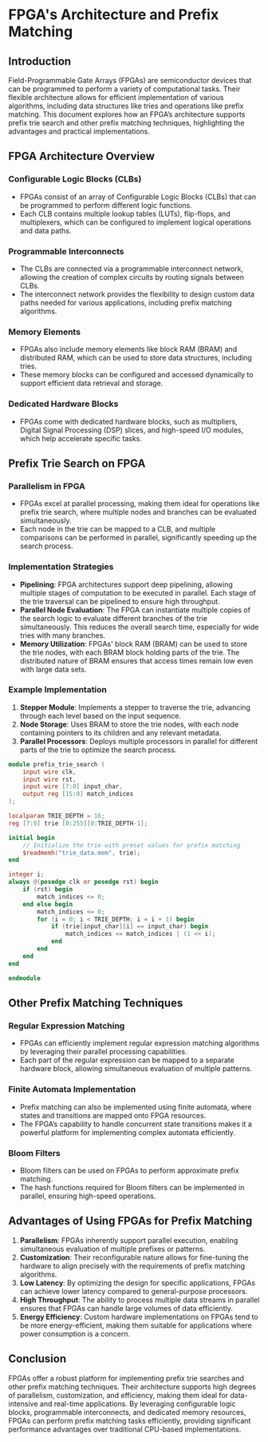 # FPGA's Architecture and Prefix Matching

## Introduction

Field-Programmable Gate Arrays (FPGAs) are semiconductor devices that can be programmed to perform a variety of computational tasks. Their flexible architecture allows for efficient implementation of various algorithms, including data structures like tries and operations like prefix matching. This document explores how an FPGA’s architecture supports prefix trie search and other prefix matching techniques, highlighting the advantages and practical implementations. 

## FPGA Architecture Overview

### Configurable Logic Blocks (CLBs)
- FPGAs consist of an array of Configurable Logic Blocks (CLBs) that can be programmed to perform different logic functions.
- Each CLB contains multiple lookup tables (LUTs), flip-flops, and multiplexers, which can be configured to implement logical operations and data paths.

### Programmable Interconnects
- The CLBs are connected via a programmable interconnect network, allowing the creation of complex circuits by routing signals between CLBs.
- The interconnect network provides the flexibility to design custom data paths needed for various applications, including prefix matching algorithms.

### Memory Elements
- FPGAs also include memory elements like block RAM (BRAM) and distributed RAM, which can be used to store data structures, including tries.
- These memory blocks can be configured and accessed dynamically to support efficient data retrieval and storage.

### Dedicated Hardware Blocks
- FPGAs come with dedicated hardware blocks, such as multipliers, Digital Signal Processing (DSP) slices, and high-speed I/O modules, which help accelerate specific tasks.

## Prefix Trie Search on FPGA

### Parallelism in FPGA
- FPGAs excel at parallel processing, making them ideal for operations like prefix trie search, where multiple nodes and branches can be evaluated simultaneously.
- Each node in the trie can be mapped to a CLB, and multiple comparisons can be performed in parallel, significantly speeding up the search process.

### Implementation Strategies
- **Pipelining**: FPGA architectures support deep pipelining, allowing multiple stages of computation to be executed in parallel. Each stage of the trie traversal can be pipelined to ensure high throughput.
- **Parallel Node Evaluation**: The FPGA can instantiate multiple copies of the search logic to evaluate different branches of the trie simultaneously. This reduces the overall search time, especially for wide tries with many branches.
- **Memory Utilization**: FPGAs' block RAM (BRAM) can be used to store the trie nodes, with each BRAM block holding parts of the trie. The distributed nature of BRAM ensures that access times remain low even with large data sets.

### Example Implementation
1. **Stepper Module**: Implements a stepper to traverse the trie, advancing through each level based on the input sequence.
2. **Node Storage**: Uses BRAM to store the trie nodes, with each node containing pointers to its children and any relevant metadata.
3. **Parallel Processors**: Deploys multiple processors in parallel for different parts of the trie to optimize the search process.

```verilog
module prefix_trie_search (
    input wire clk,
    input wire rst,
    input wire [7:0] input_char,
    output reg [15:0] match_indices
);

localparam TRIE_DEPTH = 16;
reg [7:0] trie [0:255][0:TRIE_DEPTH-1];

initial begin
    // Initialize the trie with preset values for prefix matching
    $readmemh("trie_data.mem", trie);
end

integer i;
always @(posedge clk or posedge rst) begin
    if (rst) begin
        match_indices <= 0;
    end else begin
        match_indices <= 0;
        for (i = 0; i < TRIE_DEPTH; i = i + 1) begin
            if (trie[input_char][i] == input_char) begin
                match_indices <= match_indices | (1 << i);
            end
        end
    end
end

endmodule
```

## Other Prefix Matching Techniques

### Regular Expression Matching
- FPGAs can efficiently implement regular expression matching algorithms by leveraging their parallel processing capabilities. 
- Each part of the regular expression can be mapped to a separate hardware block, allowing simultaneous evaluation of multiple patterns.

### Finite Automata Implementation
- Prefix matching can also be implemented using finite automata, where states and transitions are mapped onto FPGA resources.
- The FPGA’s capability to handle concurrent state transitions makes it a powerful platform for implementing complex automata efficiently.

### Bloom Filters
- Bloom filters can be used on FPGAs to perform approximate prefix matching.
- The hash functions required for Bloom filters can be implemented in parallel, ensuring high-speed operations.

## Advantages of Using FPGAs for Prefix Matching

1. **Parallelism**: FPGAs inherently support parallel execution, enabling simultaneous evaluation of multiple prefixes or patterns.
2. **Customization**: Their reconfigurable nature allows for fine-tuning the hardware to align precisely with the requirements of prefix matching algorithms.
3. **Low Latency**: By optimizing the design for specific applications, FPGAs can achieve lower latency compared to general-purpose processors.
4. **High Throughput**: The ability to process multiple data streams in parallel ensures that FPGAs can handle large volumes of data efficiently.
5. **Energy Efficiency**: Custom hardware implementations on FPGAs tend to be more energy-efficient, making them suitable for applications where power consumption is a concern.

## Conclusion

FPGAs offer a robust platform for implementing prefix trie searches and other prefix matching techniques. Their architecture supports high degrees of parallelism, customization, and efficiency, making them ideal for data-intensive and real-time applications. By leveraging configurable logic blocks, programmable interconnects, and dedicated memory resources, FPGAs can perform prefix matching tasks efficiently, providing significant performance advantages over traditional CPU-based implementations.
